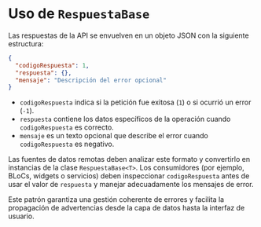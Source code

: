 # Uso de `RespuestaBase`

Las respuestas de la API se envuelven en un objeto JSON con la siguiente estructura:

```json
{
  "codigoRespuesta": 1,
  "respuesta": {},
  "mensaje": "Descripción del error opcional"
}
```

* `codigoRespuesta` indica si la petición fue exitosa (`1`) o si ocurrió un error (`-1`).
* `respuesta` contiene los datos específicos de la operación cuando `codigoRespuesta` es correcto.
* `mensaje` es un texto opcional que describe el error cuando `codigoRespuesta` es negativo.

Las fuentes de datos remotas deben analizar este formato y convertirlo en instancias de la clase `RespuestaBase<T>`. Los consumidores (por ejemplo, BLoCs, widgets o servicios) deben inspeccionar `codigoRespuesta` antes de usar el valor de `respuesta` y manejar adecuadamente los mensajes de error.

Este patrón garantiza una gestión coherente de errores y facilita la propagación de advertencias desde la capa de datos hasta la interfaz de usuario.
